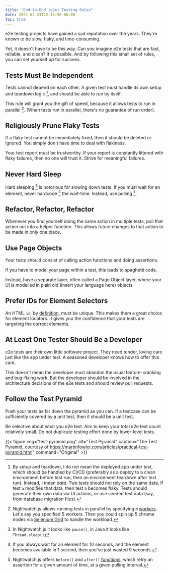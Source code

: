 ```yaml
---
title: "End-to-End (e2e) Testing Rules"
date: 2021-02-23T22:15:56-06:00
toc: true
---
```


e2e testing projects have gained a sad reputation over the years. They're known to be slow, flaky, and time-consuming.

Yet, it doesn't have to be this way. Can you imagine e2e tests that are fast, reliable, and clean? It's possible. And by following this small set of rules, you can set yourself up for success.

## Tests Must Be Independent

Tests cannot depend on each other. A given test must handle its own setup and teardown logic [^setup_teardown], and should be able to run by itself.

This rule will grant you the gift of speed, because it allows tests to run in parallel [^parallel]. (When tests run in parallel, there's no guarantee of run order).

## Religiously Prune Flaky Tests

If a flaky test cannot be immediately fixed, then it should be deleted or ignored. You simply don't have time to deal with flakiness.

Your test report must be trustworthy. If your report is constantly littered with flaky failures, then no one will trust it. Strive for meaningful failures.

## Never Hard Sleep

Hard sleeping [^hard_sleep] is notorious for slowing down tests. If you must wait for an element, never hardcode [^never_hardcode] the wait-time. Instead, use polling [^polling].

## Refactor, Refactor, Refactor

Whenever you find yourself doing the same action in multiple tests, pull that action out into a helper function. This allows future changes to that action to be made in only one place.

## Use Page Objects

Your tests should consist of calling action functions and doing assertions. 

If you have to model your page within a test, this leads to spaghetti code. 

Instead, have a separate layer, often called a Page Object layer, where your UI is modelled in plain old (insert your language here) objects.

## Prefer IDs for Element Selectors

An HTML `id`, by [definition](https://developer.mozilla.org/en-US/docs/Web/HTML/Global_attributes/id), must be unique. This makes them a great choice for element locators. It gives you the confidence that your tests are targeting the correct elements.

## At Least One Tester Should Be a Developer

e2e tests are their own little software project. They need tender, loving care just like the app under test. A seasoned developer knows how to offer this care. 

This doesn't mean the developer must abandon the usual feature-cranking and bug-fixing work. But the developer should be involved in the architecture decisions of the e2e tests and should review pull requests.

## Follow the Test Pyramid

Push your tests as far down the pyramid as you can. If a testcase can be sufficiently covered by a unit test, then it should be a unit test.

Be selective about what you e2e test. Aim to keep your total e2e test count relatively small. Do not duplicate testing effort done by lower-level tests.

{{< figure
img="test-pyramid.png"
alt="Test Pyramid"
caption="The Test Pyramid, courtesy of <https://martinfowler.com/articles/practical-test-pyramid.html>"
command="Original" >}}

[^setup_teardown]: By setup and teardown, I do not mean the deployed app under test, which should be handled by CI/CD (preferably as a deploy to a clean environment before test run, then an environment teardown after test run). Instead, I mean _data_. Two tests should not rely on the same data. If test `a` modifies that data, then test `b` becomes flaky. Tests should generate their own data via UI actions, or use seeded test data (say, from database migration files).
[^parallel]: Nightwatch.js allows running tests in parallel by specifying `N` [workers](https://nightwatchjs.org/gettingstarted/configuration/). Let's say you specified 5 workers. Then you could spin up 5 chrome nodes via [Selenium Grid](https://github.com/SeleniumHQ/docker-selenium) to handle the workload.
[^hard_sleep]: In Nightwatch.js it looks like `pause()`, in Java it looks like `Thread.sleep()`
[^never_hardcode]: If you always wait for an element for 10 seconds, and the element becomes available in 1 second, then you've just wasted 9 seconds.
[^polling]: Nightwatch.js offers `before()` and `after()` [functions](https://nightwatchjs.org/api/expect/), which retry an assertion for a given amount of time, at a given polling interval.
